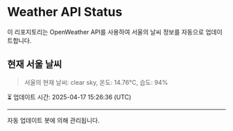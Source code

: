 
# Weather API Status

이 리포지토리는 OpenWeather API를 사용하여 서울의 날씨 정보를 자동으로 업데이트합니다.

## 현재 서울 날씨
> 서울의 현재 날씨: clear sky, 온도: 14.76°C, 습도: 94%

⏳ 업데이트 시간: 2025-04-17 15:26:36 (UTC)

---
자동 업데이트 봇에 의해 관리됩니다.
